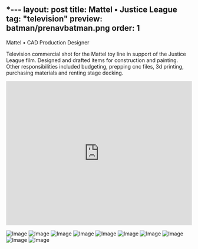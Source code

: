 *---
layout: post
title: Mattel • Justice League
tag: "television"
preview: batman/prenavbatman.png
order: 1
---
Mattel • CAD Production Designer

Television commercial shot for the Mattel toy line in support of the Justice League film. Designed and drafted items for construction and painting. Other responsibilities included budgeting, prepping cnc files, 3d printing, purchasing materials and renting stage decking.

<iframe frameborder="0" scrolling="no" height="390" width="100%" src="https://player.vimeo.com/video/251694440?title=0&byline=0&portrait=0" allow="autoplay; encrypted-media" allowfullscreen></iframe>

![Image](1jl.png)
![Image](2jl.png)
![Image](3jl.png)
![Image](4jl.png)
![Image](5jl.png)
![Image](6jl.png)
![Image](7jl.png)
![Image](8jl.png)
![Image](9jl.png)
![Image](10jl.png)
